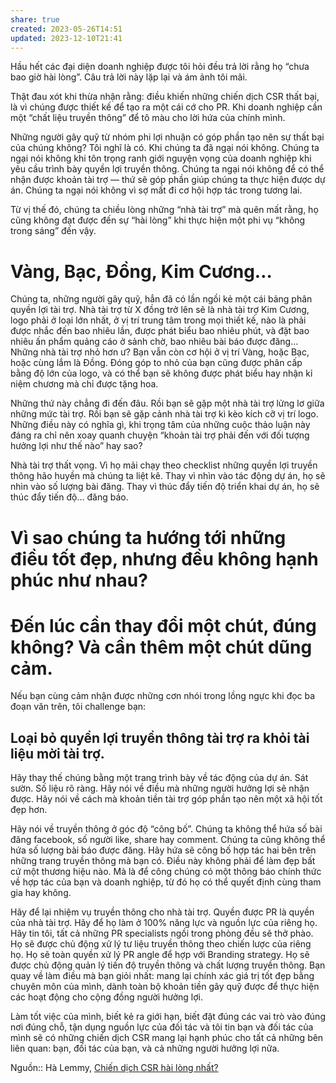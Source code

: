 ```yaml
---
share: true
created: 2023-05-26T14:51
updated: 2023-12-10T21:41
---
```

Hầu hết các đại diện doanh nghiệp được tôi hỏi đều trả lời rằng họ “chưa bao giờ hài lòng”. Câu trả lời này lặp lại và ám ảnh tôi mãi.

Thật đau xót khi thừa nhận rằng: điều khiến những chiến dịch CSR thất bại, là vì chúng được thiết kế để tạo ra một cái cớ cho PR. Khi doanh nghiệp cần một “chất liệu truyền thông” để tô màu cho lời hứa của chính mình.

Những người gây quỹ từ nhóm phi lợi nhuận có góp phần tạo nên sự thất bại của chúng không? Tôi nghĩ là có. Khi chúng ta đã ngại nói không. Chúng ta ngại nói không khi tôn trọng ranh giới nguyện vọng của doanh nghiệp khi yêu cầu trình bày quyền lợi truyền thông. Chúng ta ngại nói không để có thể nhận được khoản tài trợ — thứ sẽ góp phần giúp chúng ta thực hiện được dự án. Chúng ta ngại nói không vì sợ mất đi cơ hội hợp tác trong tương lai.

Từ vị thế đó, chúng ta chiều lòng những “nhà tài trợ” mà quên mất rằng, họ cũng không đạt được đến sự “hài lòng” khi thực hiện một phi vụ “không trong sáng” đến vậy.

# Vàng, Bạc, Đồng, Kim Cương…

Chúng ta, những người gây quỹ, hẳn đã có lần ngồi kẻ một cái bảng phân quyền lợi tài trợ. Nhà tài trợ từ X đồng trở lên sẽ là nhà tài trợ Kim Cương, logo phải ở loại lớn nhất, ở vị trí trung tâm trong mọi thiết kế, nào là phải được nhắc đến bao nhiêu lần, được phát biểu bao nhiêu phút, và đặt bao nhiêu ấn phẩm quảng cáo ở sảnh chờ, bao nhiêu bài báo được đăng… Những nhà tài trợ nhỏ hơn ư? Bạn vẫn còn cơ hội ở vị trí Vàng, hoặc Bạc, hoặc cùng lắm là Đồng. Đóng góp to nhỏ của bạn cũng được phân cấp bằng độ lớn của logo, và có thể bạn sẽ không được phát biểu hay nhận kỉ niệm chương mà chỉ được tặng hoa.

Những thứ này chẳng đi đến đâu. Rồi bạn sẽ gặp một nhà tài trợ lửng lơ giữa những mức tài trợ. Rồi bạn sẽ gặp cảnh nhà tài trợ kì kèo kích cỡ vị trí logo. Những điều này có nghĩa gì, khi trọng tâm của những cuộc thảo luận này đáng ra chỉ nên xoay quanh chuyện “khoản tài trợ phải đến với đối tượng hưởng lợi như thế nào” hay sao?

Nhà tài trợ thất vọng. Vì họ mải chạy theo checklist những quyền lợi truyền thông hão huyền mà chúng ta liệt kê. Thay vì nhìn vào tác động dự án, họ sẽ nhìn vào số lượng bài đăng. Thay vì thúc đẩy tiến độ triển khai dự án, họ sẽ thúc đẩy tiến độ… đăng báo.

# Vì sao chúng ta hướng tới những điều tốt đẹp, nhưng đều không hạnh phúc như nhau?

# Đến lúc cần thay đổi một chút, đúng không? Và cần thêm một chút dũng cảm.

Nếu bạn cùng cảm nhận được những cơn nhói trong lồng ngực khi đọc ba đoạn văn trên, tôi challenge bạn:

## **Loại bỏ quyền lợi truyền thông tài trợ ra khỏi tài liệu mời tài trợ.**

Hãy thay thế chúng bằng một trang trình bày về tác động của dự án. Sát sườn. Số liệu rõ ràng. Hãy nói về điều mà những người hưởng lợi sẽ nhận được. Hãy nói về cách mà khoản tiền tài trợ góp phần tạo nên một xã hội tốt đẹp hơn.

Hãy nói về truyền thông ở góc độ “công bố”. Chúng ta không thể hứa số bài đăng facebook, số người like, share hay comment. Chúng ta cũng không thể hứa số lượng bài báo được đăng. Hãy hứa sẽ công bố hợp tác hai bên trên những trang truyền thông mà bạn có. Điều này không phải để làm đẹp bất cứ một thương hiệu nào. Mà là để công chúng có một thông báo chính thức về hợp tác của bạn và doanh nghiệp, từ đó họ có thể quyết định cùng tham gia hay không.

Hãy để lại nhiệm vụ truyền thông cho nhà tài trợ. Quyền được PR là quyền của nhà tài trợ. Hãy để họ làm ở 100% năng lực và nguồn lực của riêng họ. Hãy tin tôi, tất cả những PR specialists ngồi trong phòng đều sẽ thở phào. Họ sẽ được chủ động xử lý tư liệu truyền thông theo chiến lược của riêng họ. Họ sẽ toàn quyền xử lý PR angle để hợp với Branding strategy. Họ sẽ được chủ động quản lý tiến độ truyền thông và chất lượng truyền thông. Bạn quay về làm điều mà bạn giỏi nhất: mang lại chính xác giá trị tốt đẹp bằng chuyên môn của mình, dành toàn bộ khoản tiền gây quỹ được để thực hiện các hoạt động cho cộng đồng người hưởng lợi.

Làm tốt việc của mình, biết kẻ ra giới hạn, biết đặt đúng các vai trò vào đúng nơi đúng chỗ, tận dụng nguồn lực của đối tác và tôi tin bạn và đối tác của mình sẽ có những chiến dịch CSR mang lại hạnh phúc cho tất cả những bên liên quan: bạn, đối tác của bạn, và cả những người hưởng lợi nữa.

Nguồn:: Hà Lemmy, [Chiến dịch CSR hài lòng nhất?](https://halemmy.medium.com/chiến-dịch-csr-hài-lòng-nhất-ef0501337970)

